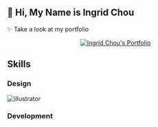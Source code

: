 <h2>🌟 Hi, My Name is Ingrid Chou</h2>

<p>✨ Take a look at my portfolio</p>

<p align="center">
  <a href='https://ingrid-chou.vercel.app'>
    <img alt="Ingrid Chou's Portfolio" src="https://img.shields.io/badge/Portfolio-aabbff?style=for-the-badge&logo=react&logoColor=white"/>
  </a>
</p>

<h2>Skills</h2>
<h3>Design</h3>
<p>
  <img alt="illustrator" src="https://img.shields.io/badge/Adobe%20Illustrator-FF9A00?style=for-the-badge&logo=adobeillustrator&logoColor=white"/>
</p>
<h3>Development</h3>
